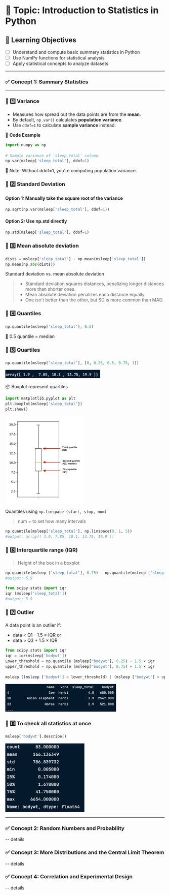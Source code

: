 # 🧠 Topic: Introduction to Statistics in Python

## 🎯 Learning Objectives
- [ ] Understand and compute basic summary statistics in Python
- [ ] Use NumPy functions for statistical analysis
- [ ] Apply statistical concepts to analyze datasets
---
### ✅ Concept 1: Summary Statistics

---

### 🔷 1️⃣ Variance

- Measures how spread out the data points are from the **mean**.
- By default, `np.var()` calculates **population variance**.
- Use `ddof=1` to calculate **sample variance** instead.

🧪 **Code Example**
```python
import numpy as np

# Sample variance of 'sleep_total' column
np.var(msleep['sleep_total'], ddof=1)
```
🔎 Note: Without ddof=1, you're computing population variance.

### 🔷 2️⃣ Standard Deviation

#### Option 1: Manually take the square root of the variance
```python
np.sqrt(np.var(msleep['sleep_total'], ddof=1))
```
#### Option 2: Use np.std directly
```python
np.std(msleep['sleep_total'], ddof=1)
```

### 🔷 3️⃣ Mean absolute deviation

```python
dists = msleep['sleep_total'] - np.mean(msleep['sleep_total'])
np.mean(np.abs(dists))
```

Standard deviation vs. mean absolute deviation
> - Standard deviation squares distances, penalizing longer distances more than shorter ones.
> - Mean absolute deviation penalizes each distance equally.
> - One isn't better than the other, but SD is more common than MAD.

### 🔷 4️⃣ Quantiles

```python
np.quantile(msleep['sleep_total'], 0.5)
```
🔎 0.5 quantile = median

### 🔷 5️⃣ Quartiles
```python
np.quantile(msleep['sleep_total'], [0, 0.25, 0.5, 0.75, 1])
```

<left>
  <img src="quantile1.JPG" width="300">
</left>

📦 Boxplot represent quartiles
```python
import matplotlib.pyplot as plt
plt.boxplot(msleep['sleep_total'])
plt.show()
```
<left>
  <img src="boxplot.JPG" width="250">
</left>

Quantiles using `np.linspace (start, stop, num)` 

> num = to set how many intervals

```python
np.quantile(msleep['sleep_total'], np.linspace(0, 1, 5))
#output: array([ 1.9, 7.85, 10.1, 13.75, 19.9 ])
```
### 🔷 6️⃣ Interquartile range (IQR)

> Height of the box in a boxplot

```python
np.quantile(msleep ['sleep_total'], 0.75) - np.quantile(msleep ['sleep_total'], 0.25)
#output: 5.9
```

```python
from scipy.stats import iqr
iqr (msleep['sleep_total'])
#output: 5.9
```
### 🔷 7️⃣ Outlier

A data point is an outlier if:
- data < Q1 - 1.5 × IQR or
- data > Q3 + 1.5 × IQR

```python
from scipy.stats import iqr
iqr = iqr(msleep['bodywt'])
Lower_threshold = np.quantile (msleep['bodywt'], 0.25) - 1.5 × igr
upper_threshold = np.quantile (msleep['bodywt'], 0.75) + 1.5 × igr

msleep [(msleep ['bodywt'] < lower_threshold) | (msleep ['bodywt'] > upper_threshold)]
```

<left>
  <img src="outliers.JPG" width="350">
</left>

### 🔷 8️⃣ To check all statistics at once
```python
msleep['bodywt'].describe()
```

<left>
  <img src="describe method.JPG" width="250">
</left>

---

### ✅ Concept 2: Random Numbers and Probability
-- details

### ✅ Concept 3: More Distributions and the Central Limit Theorem
-- details

### ✅ Concept 4: Correlation and Experimental Design
-- details
